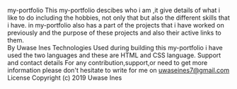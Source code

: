 my-portfolio
This my-portfolio descibes who i am ,it give details of what i like to do including the hobbies, not only that but also the different skills that i have. in my-portfolio also has a part of the projects that i have worked on previously and the purpose of these projects and also their active links to them.  
By Uwase Ines
Technologies Used
during building this my-portfolio i have used the two languages and these are HTML and CSS language.
Support and contact details
For any contribution,support,or need to get more information please don't hesitate to write for me on uwaseines7@gmail.com
License
Copyright (c) 2019 Uwase Ines
